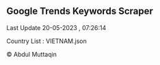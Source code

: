 

## Google Trends Keywords Scraper 
 
Last Update 20-05-2023 , 07:26:14

Country List :
VIETNAM.json



© Abdul Muttaqin 
